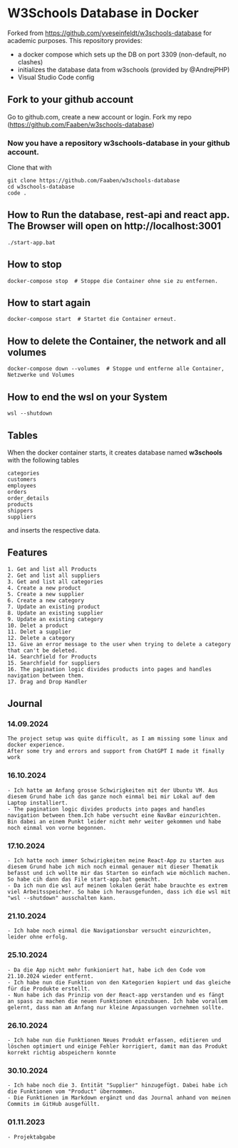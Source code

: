 # W3Schools Database in Docker

Forked from https://github.com/yveseinfeldt/w3schools-database for academic purposes.
This repository provides:

- a docker compose which sets up the DB on port 3309 (non-default, no clashes)
- initializes the database data from w3schools (provided by @AndrejPHP) 
- Visual Studio Code config

## Fork to your github account
Go to github.com, create a new account or login.
Fork my repo (https://github.com/Faaben/w3schools-database)

### Now you have a repository w3schools-database in your github account.
Clone that with
```
git clone https://github.com/Faaben/w3schools-database
cd w3schools-database
code .
```

## How to Run the database, rest-api and react app. The Browser will open on http://localhost:3001

```
./start-app.bat
```

## How to stop 
```
docker-compose stop  # Stoppe die Container ohne sie zu entfernen.
```

## How to start again 
```
docker-compose start  # Startet die Container erneut. 
```

## How to delete the Container, the network and all volumes
```
docker-compose down --volumes  # Stoppe und entferne alle Container, Netzwerke und Volumes
```

## How to end the wsl on your System
```
wsl --shutdown
```


## Tables

When the docker container starts, it creates database named __w3schools__ with the following tables

    categories
    customers
    employees
    orders
    order_details
    products
    shippers
    suppliers
    
and inserts the respective data. 

## Features
    1. Get and list all Products
    2. Get and list all suppliers
    3. Get and list all categories
    4. Create a new product
    5. Create a new supplier
    6. Create a new category
    7. Update an existing product
    8. Update an existing supplier
    9. Update an existing category
    10. Delet a product
    11. Delet a supplier
    12. Delete a category
    13. Give an error message to the user when trying to delete a category that can't be deleted.
    14. Searchfield for Products 
    15. Searchfield for suppliers
    16. The pagination logic divides products into pages and handles navigation between them.
    17. Drag and Drop Handler 



## Journal
### 14.09.2024
    The project setup was quite difficult, as I am missing some linux and docker experience.
    After some try and errors and support from ChatGPT I made it finally work

### 16.10.2024 
    - Ich hatte am Anfang grosse Schwirigkeiten mit der Ubuntu VM. Aus diesem Grund habe ich das ganze noch einmal bei mir Lokal auf dem Laptop installiert.
    - The pagination logic divides products into pages and handles navigation between them.Ich habe versucht eine NavBar einzurichten. Bin dabei an einem Punkt leider nicht mehr weiter gekommen und habe noch einmal von vorne begonnen.

### 17.10.2024
    - Ich hatte noch immer Schwirigkeiten meine React-App zu starten aus diesem Grund habe ich mich noch einmal genauer mit dieser Thematik befasst und ich wollte mir das Starten so einfach wie möchlich machen. So habe cih dann das File start-app.bat gemacht. 
    - Da ich nun die wsl auf meinem lokalen Gerät habe brauchte es extrem viel Arbeitsspeicher. So habe ich herausgefunden, dass ich die wsl mit "wsl --shutdown" ausschalten kann. 

### 21.10.2024
    - Ich habe noch einmal die Navigationsbar versucht einzurichten, leider ohne erfolg. 

### 25.10.2024 
    - Da die App nicht mehr funkioniert hat, habe ich den Code vom 21.10.2024 wieder entfernt. 
    - Ich habe nun die Funktion von den Kategorien kopiert und das gleiche für die Produkte erstellt. 
    - Nun habe ich das Prinzip von der React-app verstanden und es fängt an spass zu machen die neuen Funktionen einzubauen. Ich habe vorallem gelernt, dass man am Anfang nur kleine Anpassungen vornehmen sollte. 

### 26.10.2024 
    - Ich habe nun die Funktionen Neues Produkt erfassen, editieren und löschen optimiert und einige Fehler korrigiert, damit man das Produkt korrekt richtig abspeichern konnte

### 30.10.2024
    - Ich habe noch die 3. Entität "Supplier" hinzugefügt. Dabei habe ich die Funktionen vom "Product" übernommen.
    - Die Funktionen im Markdown ergänzt und das Journal anhand von meinen Commits im GitHub ausgefüllt. 

### 01.11.2023
    - Projektabgabe


